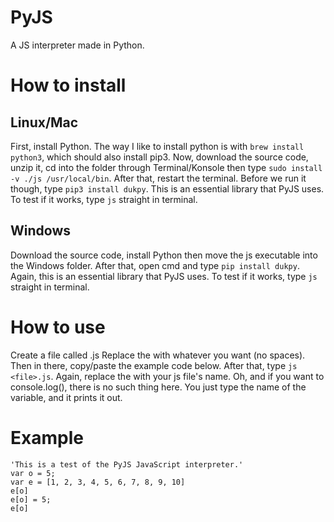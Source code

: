 # PyJS
A JS interpreter made in Python.

# How to install

## Linux/Mac
First, install Python. The way I like to install python is with ```brew install python3```, which should also install pip3.
Now, download the source code, unzip it, cd into the folder through Terminal/Konsole then type ```sudo install -v ./js /usr/local/bin```. After that, restart the terminal.
Before we run it though, type ```pip3 install dukpy```. This is an essential library that PyJS uses.
To test if it works, type ```js``` straight in terminal.

## Windows
Download the source code, install Python then move the js executable into the Windows folder.
After that, open cmd and type ```pip install dukpy```. Again, this is an essential library that PyJS uses.
To test if it works, type ```js``` straight in terminal.

# How to use
Create a file called <name>.js
Replace the <name> with whatever you want (no spaces).
Then in there, copy/paste the example code below.
After that, type ```js <file>.js```.
Again, replace the <file> with your js file's name.
Oh, and if you want to console.log(), there is no such thing here. You just type the name of the variable, and it prints it out.

# Example

```
'This is a test of the PyJS JavaScript interpreter.'
var o = 5;
var e = [1, 2, 3, 4, 5, 6, 7, 8, 9, 10]
e[o]
e[o] = 5;
e[o]
```
